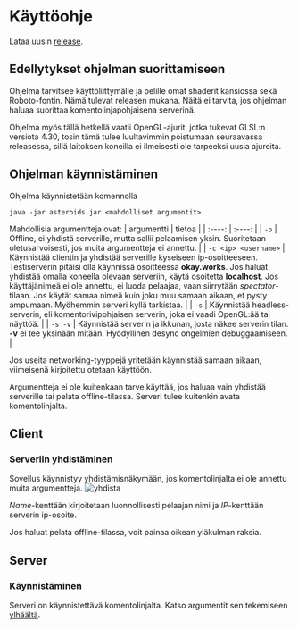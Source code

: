 # Käyttöohje
Lataa uusin [release](https://github.com/LazyKernel/ot-harjoitustyo/releases/latest).

## Edellytykset ohjelman suorittamiseen
Ohjelma tarvitsee käyttöliittymälle ja pelille omat shaderit kansiossa sekä Roboto-fontin. Nämä tulevat releasen mukana. Näitä ei tarvita, jos ohjelman haluaa suorittaa komentolinjapohjaisena serverinä. 

Ohjelma myös tällä hetkellä vaatii OpenGL-ajurit, jotka tukevat GLSL:n versiota 4.30, tosin tämä tulee luultavimmin poistumaan seuraavassa releasessa, sillä laitoksen koneilla ei ilmeisesti ole tarpeeksi uusia ajureita. 

## Ohjelman käynnistäminen
Ohjelma käynnistetään komennolla
```
java -jar asteroids.jar <mahdolliset argumentit>
```

Mahdollisia argumentteja ovat:
| argumentti | tietoa |
| :----: | :----: |
| `-o` | Offline, ei yhdistä serverille, mutta sallii pelaamisen yksin. Suoritetaan oletusarvoisesti, jos muita argumentteja ei annettu. |
| `-c <ip> <username>` | Käynnistää clientin ja yhdistää serverille kyseiseen ip-osoitteeseen. Testiserverin pitäisi olla käynnissä osoitteessa __okay.works__. Jos haluat yhdistää omalla koneella olevaan serveriin, käytä osoitetta __localhost__. Jos käyttäjänimeä ei ole annettu, ei luoda pelaajaa, vaan siirrytään _spectator_-tilaan. Jos käytät samaa nimeä kuin joku muu samaan aikaan, et pysty ampumaan. Myöhemmin serveri kyllä tarkistaa. |
| `-s` | Käynnistää headless-serverin, eli komentorivipohjaisen serverin, joka ei vaadi OpenGL:ää tai näyttöä. |
| `-s -v` | Käynnistää serverin ja ikkunan, josta näkee serverin tilan. __-v__ ei tee yksinään mitään. Hyödyllinen desync ongelmien debuggaamiseen. |

Jos useita networking-tyyppejä yritetään käynnistää samaan aikaan, viimeisenä kirjoitettu otetaan käyttöön.

Argumentteja ei ole kuitenkaan tarve käyttää, jos haluaa vain yhdistää serverille tai pelata offline-tilassa. Serveri tulee kuitenkin avata komentolinjalta.

## Client
### Serveriin yhdistäminen
Sovellus käynnistyy yhdistämisnäkymään, jos komentolinjalta ei ole annettu muita argumentteja.
![yhdista](https://i.imgur.com/qwRdJy7.png)

_Name_-kenttään kirjoitetaan luonnollisesti pelaajan nimi ja _IP_-kenttään serverin ip-osoite.

Jos haluat pelata offline-tilassa, voit painaa oikean yläkulman raksia.

## Server
### Käynnistäminen
Serveri on käynnistettävä komentolinjalta. Katso argumentit sen tekemiseen [ylhäältä](https://github.com/LazyKernel/ot-harjoitustyo/tree/master/dokumentointi/kayttoohje.md#ohjelman-käynnistäminen).